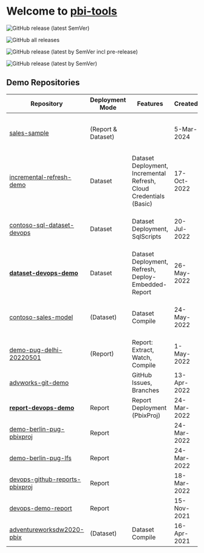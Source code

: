 # Welcome to [pbi-tools](https://github.com/pbi-tools/pbi-tools)

![GitHub release (latest SemVer)](https://img.shields.io/github/v/release/pbi-tools/pbi-tools?include_prereleases)

![GitHub all releases](https://img.shields.io/github/downloads/pbi-tools/pbi-tools/total?style=flat-square)

![GitHub release (latest by SemVer incl pre-release)](https://img.shields.io/github/downloads-pre/pbi-tools/pbi-tools/latest/total?style=flat-square&label=downloads%20%28latest%20pre-release%29)

![GitHub release (latest by SemVer)](https://img.shields.io/github/downloads/pbi-tools/pbi-tools/latest/total?style=flat-square)

## Demo Repositories

| Repository | Deployment Mode | Features | Created | Dataset | Notes |
| --- | --- | --- | --- | --- | --- |
| [sales-sample](https://github.com/pbi-tools/sales-sample) | (Report & Dataset) | | 5-Mar-2024 | Sales.pbip | Self-contained PBIP Sample (No external datasources) |
| [incremental-refresh-demo](https://github.com/pbi-tools/incremental-refresh-demo) | Dataset | Dataset Deployment, Incremental Refresh, Cloud Credentials (Basic) | 17-Oct-2022 | [NYC Taxi Yellow](https://learn.microsoft.com/azure/open-datasets/dataset-taxi-yellow) (Synapse Analytics - private) | [1.0.0-rc.2+preview.5 Release](https://github.com/pbi-tools/pbi-tools/releases/tag/1.0.0-rc.2%2Bpreview.5) |
| [contoso-sql-dataset-devops](https://github.com/pbi-tools/contoso-sql-dataset-devops) | Dataset | Dataset Deployment, SqlScripts | 20-Jul-2022 | [Contoso](https://www.sqlbi.com/tools/contoso-data-generator/) (Azure SQL - private) | Contoso dataset based on SQLBI Contoso Data Generator |
| **[dataset-devops-demo](https://github.com/pbi-tools/dataset-devops-demo)** | Dataset | Dataset Deployment, Refresh, Deploy-Embedded-Report | 26-May-2022 | [Introducing Calculation Groups](https://www.sqlbi.com/articles/introducing-calculation-groups/) | [PBIMCR Session](https://www.meetup.com/pbimcr/events/vsvtrsydchbjc/) |
| [contoso-sales-model](https://github.com/pbi-tools/contoso-sales-model) | (Dataset) | Dataset Compile | 24-May-2022 | [Introducing Calculation Groups](https://www.sqlbi.com/articles/introducing-calculation-groups/) | SQLBI dataset converted to HTTP data source (GitHub) |
| [demo-pug-delhi-20220501](https://github.com/pbi-tools/demo-pug-delhi-20220501) | (Report) | Report: Extract, Watch, Compile | 1-May-2022 | [Introducing Calculation Groups](https://www.sqlbi.com/articles/introducing-calculation-groups/) | Session: "Developing PBI Reports with pbi-tools" |
| [advworks-git-demo](https://github.com/pbi-tools/advworks-git-demo) | | GitHub Issues, Branches | 13-Apr-2022 | [Adventure Works DW 2020](https://aka.ms/dax-docs-samples) | Session: "Introduction to GIT" |
| **[report-devops-demo](https://github.com/pbi-tools/report-devops-demo)** | Report | Report Deployment (PbixProj) | 24-Mar-2022 | [Introducing Calculation Groups](https://www.sqlbi.com/articles/introducing-calculation-groups/) |
| [demo-berlin-pug-pbixproj](https://github.com/pbi-tools/demo-berlin-pug-pbixproj) | Report | | 24-Mar-2022 | [Introducing Calculation Groups](https://www.sqlbi.com/articles/introducing-calculation-groups/) |
| [demo-berlin-pug-lfs](https://github.com/pbi-tools/demo-berlin-pug-lfs) | Report | | 24-Mar-2022 | [Introducing Calculation Groups](https://www.sqlbi.com/articles/introducing-calculation-groups/) |
| [devops-github-reports-pbixproj](https://github.com/pbi-tools/devops-github-reports-pbixproj) | Report | | 18-Mar-2022 | [Introducing Calculation Groups](https://www.sqlbi.com/articles/introducing-calculation-groups/) |
| [devops-demo-report](https://github.com/pbi-tools/devops-demo-report) | Report | | 15-Nov-2021 |
| [adventureworksdw2020-pbix](https://github.com/pbi-tools/adventureworksdw2020-pbix) | (Dataset) | Dataset Compile | 16-Apr-2021 | [Adventure Works DW 2020](https://aka.ms/dax-docs-samples) | HTTP data source (GitHub) |
